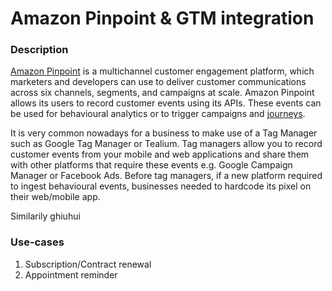 # Amazon Pinpoint & GTM integration

### Description
[Amazon Pinpoint](https://aws.amazon.com/pinpoint/) is a multichannel customer engagement platform, which marketers and developers can use to deliver customer communications across six channels, segments, and campaigns at scale. Amazon Pinpoint allows its users to record customer events using its APIs. These events can be used for behavioural analytics or to trigger campaigns and [journeys](https://docs.aws.amazon.com/pinpoint/latest/userguide/journeys.html).

It is very common nowadays for a business to make use of a Tag Manager such as Google Tag Manager or Tealium. Tag managers allow you to record customer events from your mobile and web applications and share them with other platforms that require these events e.g. Google Campaign Manager or Facebook Ads. Before tag managers, if a new platform required to ingest behavioural events, businesses needed to hardcode its pixel on their web/mobile app.

Similarily ghiuhui

### Use-cases

1) Subscription/Contract renewal
2) Appointment reminder

